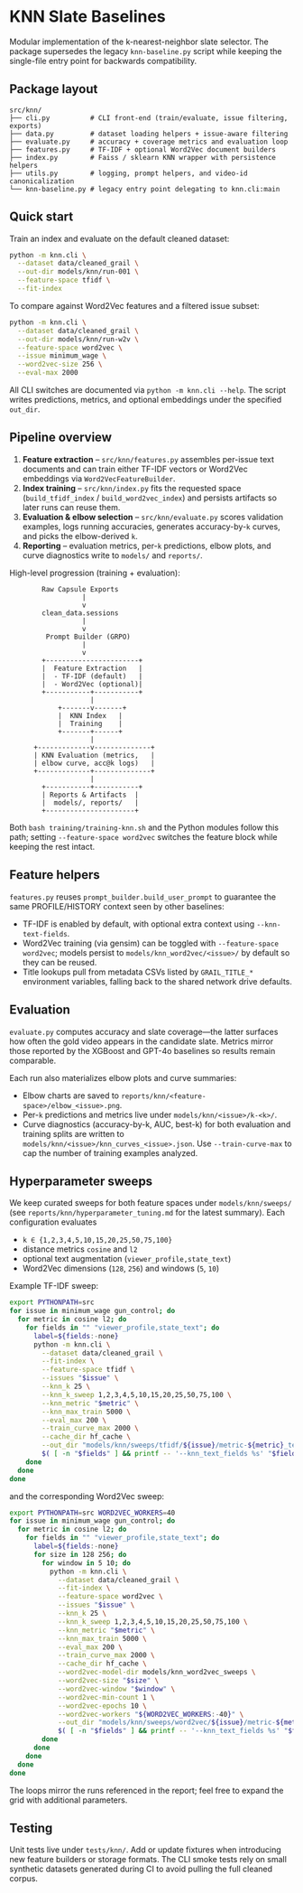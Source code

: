 # KNN Slate Baselines

Modular implementation of the k-nearest-neighbor slate selector. The package
supersedes the legacy `knn-baseline.py` script while keeping the single-file
entry point for backwards compatibility.

## Package layout

```
src/knn/
├── cli.py          # CLI front-end (train/evaluate, issue filtering, exports)
├── data.py         # dataset loading helpers + issue-aware filtering
├── evaluate.py     # accuracy + coverage metrics and evaluation loop
├── features.py     # TF-IDF + optional Word2Vec document builders
├── index.py        # Faiss / sklearn KNN wrapper with persistence helpers
├── utils.py        # logging, prompt helpers, and video-id canonicalization
└── knn-baseline.py # legacy entry point delegating to knn.cli:main
```

## Quick start

Train an index and evaluate on the default cleaned dataset:

```bash
python -m knn.cli \
  --dataset data/cleaned_grail \
  --out-dir models/knn/run-001 \
  --feature-space tfidf \
  --fit-index
```

To compare against Word2Vec features and a filtered issue subset:

```bash
python -m knn.cli \
  --dataset data/cleaned_grail \
  --out-dir models/knn/run-w2v \
  --feature-space word2vec \
  --issue minimum_wage \
  --word2vec-size 256 \
  --eval-max 2000
```

All CLI switches are documented via `python -m knn.cli --help`. The script writes
predictions, metrics, and optional embeddings under the specified `out_dir`.

## Pipeline overview

1. **Feature extraction** – `src/knn/features.py` assembles per-issue text documents and can train either TF-IDF vectors or Word2Vec embeddings via `Word2VecFeatureBuilder`.
2. **Index training** – `src/knn/index.py` fits the requested space (`build_tfidf_index` / `build_word2vec_index`) and persists artifacts so later runs can reuse them.
3. **Evaluation & elbow selection** – `src/knn/evaluate.py` scores validation examples, logs running accuracies, generates accuracy-by-`k` curves, and picks the elbow-derived `k`.
4. **Reporting** – evaluation metrics, per-`k` predictions, elbow plots, and curve diagnostics write to `models/` and `reports/`.

High-level progression (training + evaluation):

```
        Raw Capsule Exports
                  |
                  v
        clean_data.sessions
                  |
                  v
         Prompt Builder (GRPO)
                  |
                  v
        +-----------------------+
        |  Feature Extraction   |
        |  - TF-IDF (default)   |
        |  - Word2Vec (optional)|
        +-----------+-----------+
                    |
            +-------v-------+
            |  KNN Index   |
            |  Training    |
            +-------+------+
                    |
      +-------------v--------------+
      | KNN Evaluation (metrics,   |
      | elbow curve, acc@k logs)   |
      +-------------+--------------+
                    |
        +-----------+-----------+
        | Reports & Artifacts  |
        |  models/, reports/   |
        +----------------------+
```

Both `bash training/training-knn.sh` and the Python modules follow this path; setting `--feature-space word2vec` switches the feature block while keeping the rest intact.

## Feature helpers

`features.py` reuses `prompt_builder.build_user_prompt` to guarantee the same
PROFILE/HISTORY context seen by other baselines:

- TF-IDF is enabled by default, with optional extra context using
  `--knn-text-fields`.
- Word2Vec training (via gensim) can be toggled with `--feature-space word2vec`;
  models persist to `models/knn_word2vec/<issue>/` by default so they can be reused.
- Title lookups pull from metadata CSVs listed by `GRAIL_TITLE_*` environment
  variables, falling back to the shared network drive defaults.

## Evaluation

`evaluate.py` computes accuracy and slate coverage—the latter surfaces how often
the gold video appears in the candidate slate. Metrics mirror those reported by
the XGBoost and GPT-4o baselines so results remain comparable.

Each run also materializes elbow plots and curve summaries:

- Elbow charts are saved to `reports/knn/<feature-space>/elbow_<issue>.png`.
- Per-`k` predictions and metrics live under `models/knn/<issue>/k-<k>/`.
- Curve diagnostics (accuracy-by-k, AUC, best-k) for both evaluation and training
  splits are written to `models/knn/<issue>/knn_curves_<issue>.json`. Use
  `--train-curve-max` to cap the number of training examples analyzed.

## Hyperparameter sweeps

We keep curated sweeps for both feature spaces under `models/knn/sweeps/` (see
`reports/knn/hyperparameter_tuning.md` for the latest summary). Each configuration
evaluates

- `k ∈ {1,2,3,4,5,10,15,20,25,50,75,100}`
- distance metrics `cosine` and `l2`
- optional text augmentation (`viewer_profile,state_text`)
- Word2Vec dimensions (`128`, `256`) and windows (`5`, `10`)

Example TF-IDF sweep:

```bash
export PYTHONPATH=src
for issue in minimum_wage gun_control; do
  for metric in cosine l2; do
    for fields in "" "viewer_profile,state_text"; do
      label=${fields:-none}
      python -m knn.cli \
        --dataset data/cleaned_grail \
        --fit-index \
        --feature-space tfidf \
        --issues "$issue" \
        --knn_k 25 \
        --knn_k_sweep 1,2,3,4,5,10,15,20,25,50,75,100 \
        --knn_metric "$metric" \
        --knn_max_train 5000 \
        --eval_max 200 \
        --train_curve_max 2000 \
        --cache_dir hf_cache \
        --out_dir "models/knn/sweeps/tfidf/${issue}/metric-${metric}_text-${label}" \
        $( [ -n "$fields" ] && printf -- '--knn_text_fields %s' "$fields" )
    done
  done
done
```

and the corresponding Word2Vec sweep:

```bash
export PYTHONPATH=src WORD2VEC_WORKERS=40
for issue in minimum_wage gun_control; do
  for metric in cosine l2; do
    for fields in "" "viewer_profile,state_text"; do
      label=${fields:-none}
      for size in 128 256; do
        for window in 5 10; do
          python -m knn.cli \
            --dataset data/cleaned_grail \
            --fit-index \
            --feature-space word2vec \
            --issues "$issue" \
            --knn_k 25 \
            --knn_k_sweep 1,2,3,4,5,10,15,20,25,50,75,100 \
            --knn_metric "$metric" \
            --knn_max_train 5000 \
            --eval_max 200 \
            --train_curve_max 2000 \
            --cache_dir hf_cache \
            --word2vec-model-dir models/knn_word2vec_sweeps \
            --word2vec-size "$size" \
            --word2vec-window "$window" \
            --word2vec-min-count 1 \
            --word2vec-epochs 10 \
            --word2vec-workers "${WORD2VEC_WORKERS:-40}" \
            --out_dir "models/knn/sweeps/word2vec/${issue}/metric-${metric}_text-${label}_sz${size}_win${window}_min1" \
            $( [ -n "$fields" ] && printf -- '--knn_text_fields %s' "$fields" )
        done
      done
    done
  done
done
```

The loops mirror the runs referenced in the report; feel free to expand the grid
with additional parameters.

## Testing

Unit tests live under `tests/knn/`. Add or update fixtures when introducing new
feature builders or storage formats. The CLI smoke tests rely on small synthetic
datasets generated during CI to avoid pulling the full cleaned corpus.
